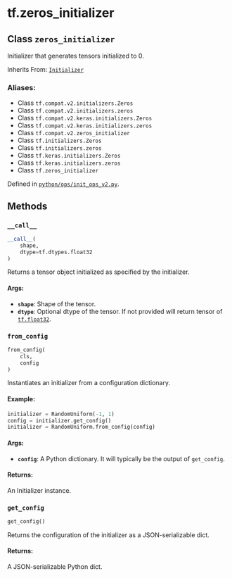 <div itemscope itemtype="http://developers.google.com/ReferenceObject">
<meta itemprop="name" content="tf.zeros_initializer" />
<meta itemprop="path" content="Stable" />
<meta itemprop="property" content="__call__"/>
<meta itemprop="property" content="from_config"/>
<meta itemprop="property" content="get_config"/>
</div>

# tf.zeros_initializer

## Class `zeros_initializer`

Initializer that generates tensors initialized to 0.

Inherits From: [`Initializer`](../tf/keras/initializers/Initializer.md)

### Aliases:

* Class `tf.compat.v2.initializers.Zeros`
* Class `tf.compat.v2.initializers.zeros`
* Class `tf.compat.v2.keras.initializers.Zeros`
* Class `tf.compat.v2.keras.initializers.zeros`
* Class `tf.compat.v2.zeros_initializer`
* Class `tf.initializers.Zeros`
* Class `tf.initializers.zeros`
* Class `tf.keras.initializers.Zeros`
* Class `tf.keras.initializers.zeros`
* Class `tf.zeros_initializer`



Defined in [`python/ops/init_ops_v2.py`](/code/stable/tensorflow/python/ops/init_ops_v2.py).

<!-- Placeholder for "Used in" -->


## Methods

<h3 id="__call__"><code>__call__</code></h3>

``` python
__call__(
    shape,
    dtype=tf.dtypes.float32
)
```

Returns a tensor object initialized as specified by the initializer.


#### Args:


* <b>`shape`</b>: Shape of the tensor.
* <b>`dtype`</b>: Optional dtype of the tensor. If not provided will return tensor
 of <a href="../tf.md#float32"><code>tf.float32</code></a>.

<h3 id="from_config"><code>from_config</code></h3>

``` python
from_config(
    cls,
    config
)
```

Instantiates an initializer from a configuration dictionary.


#### Example:



```python
initializer = RandomUniform(-1, 1)
config = initializer.get_config()
initializer = RandomUniform.from_config(config)
```

#### Args:


* <b>`config`</b>: A Python dictionary.
  It will typically be the output of `get_config`.


#### Returns:

An Initializer instance.


<h3 id="get_config"><code>get_config</code></h3>

``` python
get_config()
```

Returns the configuration of the initializer as a JSON-serializable dict.


#### Returns:

A JSON-serializable Python dict.




